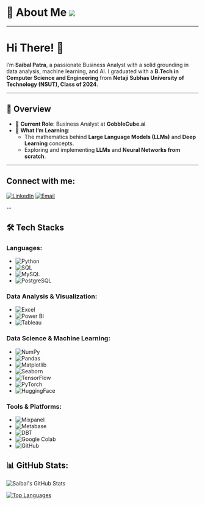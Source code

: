 # 💫 About Me ![](https://komarev.com/ghpvc/?username=SaibalPatraDS&color=green)

----------------------------------------------------------------------

# Hi There! 👋

I’m **Saibal Patra**, a passionate Business Analyst with a solid grounding in data analysis, machine learning, and AI. I graduated with a **B.Tech in Computer Science and Engineering** from **Netaji Subhas University of Technology (NSUT), Class of 2024**.

---

## 🌟 Overview
- 💼 **Current Role**: Business Analyst at **GobbleCube.ai**  
- 🌱 **What I’m Learning**:  
  - The mathematics behind **Large Language Models (LLMs)** and **Deep Learning** concepts.  
  - Exploring and implementing **LLMs** and **Neural Networks from scratch**.  

---

## Connect with me:
[![LinkedIn](https://img.shields.io/badge/-LinkedIn-0077B5?logo=linkedin&logoColor=white&style=for-the-badge)](https://www.linkedin.com/in/your-linkedin-profile/)
[![Email](https://img.shields.io/badge/-Email-D14836?logo=gmail&logoColor=white&style=for-the-badge)](mailto:saibal.patra.2001@gmail.com)

--


## 🛠️ Tech Stacks

### Languages:
- ![Python](https://img.shields.io/badge/-Python-3776AB?logo=python&logoColor=white&style=flat)
- ![SQL](https://img.shields.io/badge/-SQL-336791?logo=postgresql&logoColor=white&style=flat)
- ![MySQL](https://img.shields.io/badge/-MySQL-4479A1?logo=mysql&logoColor=white&style=flat)
- ![PostgreSQL](https://img.shields.io/badge/-PostgreSQL-336791?logo=postgresql&logoColor=white&style=flat)

### Data Analysis & Visualization:
- ![Excel](https://img.shields.io/badge/-Excel-217346?logo=microsoft-excel&logoColor=white&style=flat)
- ![Power BI](https://img.shields.io/badge/-Power%20BI-F2C811?logo=power-bi&logoColor=black&style=flat)
- ![Tableau](https://img.shields.io/badge/-Tableau-E97627?logo=tableau&logoColor=white&style=flat)

### Data Science & Machine Learning:
- ![NumPy](https://img.shields.io/badge/-NumPy-013243?logo=numpy&logoColor=white&style=flat)
- ![Pandas](https://img.shields.io/badge/-Pandas-150458?logo=pandas&logoColor=white&style=flat)
- ![Matplotlib](https://img.shields.io/badge/-Matplotlib-8F7A54?logoColor=white&style=flat)
- ![Seaborn](https://img.shields.io/badge/-Seaborn-3182BD?logoColor=white&style=flat)
- ![TensorFlow](https://img.shields.io/badge/-TensorFlow-FF6F00?logo=tensorflow&logoColor=white&style=flat)
- ![PyTorch](https://img.shields.io/badge/-PyTorch-EE4C2C?logo=pytorch&logoColor=white&style=flat)
- ![HuggingFace](https://img.shields.io/badge/-HuggingFace-FFC700?logo=huggingface&logoColor=black&style=flat)

### Tools & Platforms:
- ![Mixpanel](https://img.shields.io/badge/-Mixpanel-1F87FF?logo=mixpanel&logoColor=white&style=flat)
- ![Metabase](https://img.shields.io/badge/-Metabase-509EE3?logo=metabase&logoColor=white&style=flat)
- ![DBT](https://img.shields.io/badge/-DBT-FF694B?logo=dbt&logoColor=white&style=flat)
- ![Google Colab](https://img.shields.io/badge/-Google%20Colab-F9AB00?logo=google-colab&logoColor=black&style=flat)
- ![GitHub](https://img.shields.io/badge/-GitHub-181717?logo=github&logoColor=white&style=flat)



## 📊 GitHub Stats:
![Saibal's GitHub Stats](https://github-readme-stats.vercel.app/api?username=SaibalPatraDS&show_icons=true&theme=radical)

[![Top Languages](https://github-readme-stats.vercel.app/api/top-langs/?username=SaibalPatraDS&layout=compact&theme=radical)](https://github.com/anuraghazra/github-readme-stats)


<!--
**SaibalPatraDS/SaibalPatraDS** is a ✨ _special_ ✨ repository because its `README.md` (this file) appears on your GitHub profile.

Here are some ideas to get you started:

🔭 I’m currently working as Business Analyst in @GobbleCube.ai
- 🌱 I’m currently learning ...
- 👯 I’m looking to collaborate on ...
- 🤔 I’m looking for help with ...
- 💬 Ask me about ...
- 📫 How to reach me: ...
- 😄 Pronouns: ...
- ⚡ Fun fact: ...
-->
